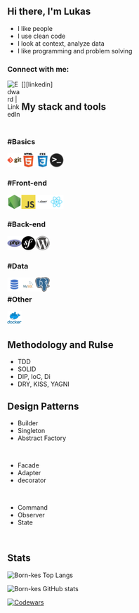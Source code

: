 ## Hi there, I'm Lukas

- I like people
- I use clean code
- I look at context, analyze data
- I like programming and problem solving

### Connect with me:

[<img align="left" alt="Edward | LinkedIn" width="32px" src="https://cdn.jsdelivr.net/npm/simple-icons@v3/icons/linkedin.svg" />][linkedin]

## My stack and tools

<br />

### #Basics

<img align="left" width="32px" alt="Git" src="https://raw.githubusercontent.com/github/explore/80688e429a7d4ef2fca1e82350fe8e3517d3494d/topics/git/git.png" />

<img align="left" width="32px" alt="HTML5" src="https://raw.githubusercontent.com/github/explore/80688e429a7d4ef2fca1e82350fe8e3517d3494d/topics/html/html.png" />

<img align="left" width="32px" alt="CSS3" src="https://raw.githubusercontent.com/github/explore/80688e429a7d4ef2fca1e82350fe8e3517d3494d/topics/css/css.png" />

<img align="" width="32px" alt="Terminal" src="https://raw.githubusercontent.com/github/explore/80688e429a7d4ef2fca1e82350fe8e3517d3494d/topics/terminal/terminal.png" />

<br />

### #Front-end

<img align="left" width="32px" alt="Node.js" src="https://raw.githubusercontent.com/github/explore/80688e429a7d4ef2fca1e82350fe8e3517d3494d/topics/nodejs/nodejs.png" />

<img align="left" width="32px" alt="JavaScript" src="https://raw.githubusercontent.com/github/explore/80688e429a7d4ef2fca1e82350fe8e3517d3494d/topics/javascript/javascript.png" />

<img align="left" width="32px" alt="jquery" src="https://raw.githubusercontent.com/github/explore/80688e429a7d4ef2fca1e82350fe8e3517d3494d/topics/jquery/jquery.png" />

<img align="" width="32px" alt="React" src="https://raw.githubusercontent.com/github/explore/80688e429a7d4ef2fca1e82350fe8e3517d3494d/topics/react/react.png" />

<img align="" width="0px" alt="Sass" src="https://raw.githubusercontent.com/github/explore/80688e429a7d4ef2fca1e82350fe8e3517d3494d/topics/sass/sass.png" />

### #Back-end

<img align="left" width="32px" alt="PHP" src="https://raw.githubusercontent.com/github/explore/80688e429a7d4ef2fca1e82350fe8e3517d3494d/topics/php/php.png" />

<img align="left" width="32px" alt="Symfony" src="https://raw.githubusercontent.com/github/explore/80688e429a7d4ef2fca1e82350fe8e3517d3494d/topics/symfony/symfony.png">

<img align="" width="32px" alt="WordPress" src="https://raw.githubusercontent.com/github/explore/80688e429a7d4ef2fca1e82350fe8e3517d3494d/topics/wordpress/wordpress.png">

<br />

### #Data

<img align="left" width="32px" alt="SQL" src="https://raw.githubusercontent.com/github/explore/80688e429a7d4ef2fca1e82350fe8e3517d3494d/topics/sql/sql.png" />

<img align="left" width="32px" alt="MySql" src="https://raw.githubusercontent.com/github/explore/80688e429a7d4ef2fca1e82350fe8e3517d3494d/topics/mysql/mysql.png" />

<img align="left" width="32px" alt="PostgreSQL" src="https://raw.githubusercontent.com/github/explore/80688e429a7d4ef2fca1e82350fe8e3517d3494d/topics/postgresql/postgresql.png" />

<img align="" height="0" src="https://raw.githubusercontent.com/github/explore/2d218e3aa252dc90eef269b34eeec1fbd15dc07e/topics/sqlite/sqlite.png">

<br/>

### #Other

<img align=""  width="32px" src="https://raw.githubusercontent.com/github/explore/2d218e3aa252dc90eef269b34eeec1fbd15dc07e/topics/docker/docker.png">

## Methodology and Rulse

- TDD
- SOLID
- DIP, IoC, Di
- DRY, KISS, YAGNI

## Design Patterns

- Builder
- Singleton
- Abstract Factory

<br />

- Facade
- Adapter
- decorator

<br />

- Command
- Observer
- State

<br/>

## Stats

![Born-kes Top Langs](https://github-readme-stats.vercel.app/api/top-langs/?username=born-kes&layout=compact&theme=dark)

![Born-kes GitHub stats](https://github-readme-stats.vercel.app/api?username=born-kes&show_icons=true&theme=dark)

[link]: https://www.codewars.com/users/%C5%81ukasz%20Mar

[![Codewars](https://github.r2v.ch/codewars?user=%C5%81ukasz%20Mar&stroke=%23BB432C&top_languages=true)][link]
